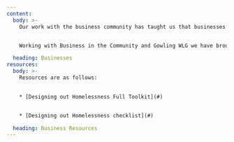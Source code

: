 ```yaml
---
content:
  body: >-
    Our work with the business community has taught us that businesses have a wider purpose; as employers they can contribute to our ambition of Designing out Homelessness because access to good employment can act as a preventative measure as well as a sustainable route out of homelessness. 


    Working with Business in the Community and Gowling WLG we have brought together  practical steps that businesses can take to help prevent and tackle homelessness. These steps have been compiled into a toolkit to support employers to consider how they can implement actions as part of their day to day activities, to prevent homelessness within their workforce, give practical help to employees when issues arise, and create pathways to employment for people who have experienced homelessness.

  heading: Businesses
resources:
  body: >-
    Resources are as follows:
    

    * [Designing out Homelessness Full Toolkit](#)


    * [Designing out Homelessness checklist](#)

  heading: Business Resources
---
```

